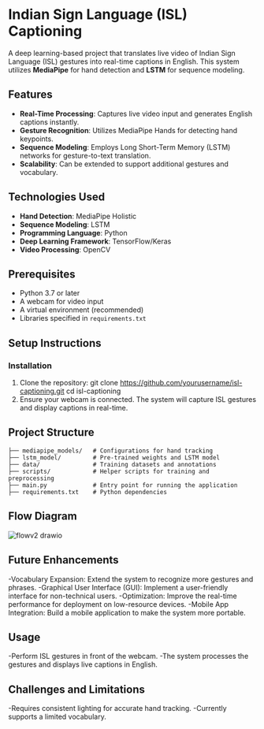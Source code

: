# Indian Sign Language (ISL) Captioning

A deep learning-based project that translates live video of Indian Sign Language (ISL) gestures into real-time captions in English. This system utilizes **MediaPipe** for hand detection and **LSTM** for sequence modeling.

## Features
- **Real-Time Processing**: Captures live video input and generates English captions instantly.
- **Gesture Recognition**: Utilizes MediaPipe Hands for detecting hand keypoints.
- **Sequence Modeling**: Employs Long Short-Term Memory (LSTM) networks for gesture-to-text translation.
- **Scalability**: Can be extended to support additional gestures and vocabulary.

## Technologies Used
- **Hand Detection**: MediaPipe Holistic
- **Sequence Modeling**: LSTM
- **Programming Language**: Python
- **Deep Learning Framework**: TensorFlow/Keras
- **Video Processing**: OpenCV

## Prerequisites
- Python 3.7 or later
- A webcam for video input
- A virtual environment (recommended)
- Libraries specified in `requirements.txt`

## Setup Instructions

### Installation
1. Clone the repository:
   git clone https://github.com/yourusername/isl-captioning.git
   cd isl-captioning
2. Ensure your webcam is connected. The system will capture ISL gestures and display captions in real-time.

## Project Structure
```plaintext
├── mediapipe_models/   # Configurations for hand tracking
├── lstm_model/         # Pre-trained weights and LSTM model
├── data/               # Training datasets and annotations
├── scripts/            # Helper scripts for training and preprocessing
├── main.py             # Entry point for running the application
├── requirements.txt    # Python dependencies
```
## Flow Diagram
![flowv2 drawio](https://github.com/user-attachments/assets/8658480b-47d4-46e6-a979-bf48b64a472f)


## Future Enhancements
-Vocabulary Expansion: Extend the system to recognize more gestures and phrases.
-Graphical User Interface (GUI): Implement a user-friendly interface for non-technical users.
-Optimization: Improve the real-time performance for deployment on low-resource devices.
-Mobile App Integration: Build a mobile application to make the system more portable.

## Usage
-Perform ISL gestures in front of the webcam.
-The system processes the gestures and displays live captions in English.

## Challenges and Limitations
-Requires consistent lighting for accurate hand tracking.
-Currently supports a limited vocabulary.

